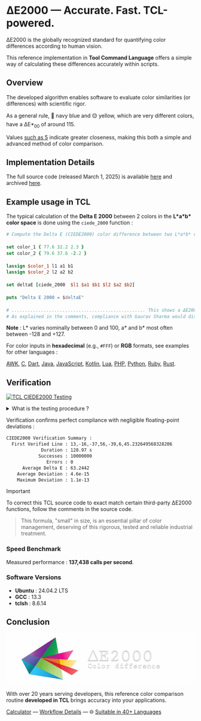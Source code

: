 # ΔE2000 — Accurate. Fast. TCL-powered.

ΔE2000 is the globally recognized standard for quantifying color differences according to human vision.

This reference implementation in **Tool Command Language** offers a simple way of calculating these differences accurately within scripts.

## Overview

The developed algorithm enables software to evaluate color similarities (or differences) with scientific rigor.

As a general rule, 🔵 navy blue and 🟡 yellow, which are very different colors, have a ΔE\*<sub>00</sub> of around 115.

Values [such as 5](https://michel-leonard.github.io/ciede2000-color-matching/de2000-rgb-pairs.html?seq=50&delta-e=5) indicate greater closeness, making this both a simple and advanced method of color comparison.

## Implementation Details

The full source code (released March 1, 2025) is available [here](../../ciede-2000.tcl#L6) and archived [here](https://web.archive.org/https://raw.githubusercontent.com/michel-leonard/ciede2000-color-matching/refs/heads/main/ciede-2000.tcl).

## Example usage in TCL

The typical calculation of the **Delta E 2000** between 2 colors in the **L\*a\*b\* color space** is done using the `ciede_2000` function :

```tcl
# Compute the Delta E (CIEDE2000) color difference between two L*a*b* colors in TCL

set color_1 { 77.6 32.2 2.3 }
set color_2 { 79.6 37.6 -2.2 }

lassign $color_1 l1 a1 b1
lassign $color_2 l2 a2 b2

set deltaE [ciede_2000  $l1 $a1 $b1 $l2 $a2 $b2]

puts "Delta E 2000 = $deltaE"

# .................................................. This shows a ΔE2000 of 3.6681680203
# As explained in the comments, compliance with Gaurav Sharma would display 3.6681547431
```

**Note** : L\* varies nominally between 0 and 100, a\* and b\* most often between -128 and +127.

For color inputs in **hexadecimal** (e.g., `#FFF`) or **RGB** formats, see examples for other languages :

[AWK](../awk#-flexibility), [C](../c#δe2000--accurate-fast-c-powered), [Dart](../dart#δe2000--accurate-fast-dart-powered), [Java](../java#δe2000--accurate-fast-java-powered), [JavaScript](../js#-flexibility), [Kotlin](../kt#δe2000--accurate-fast-kotlin-powered), [Lua](../lua#-flexibility), [PHP](../php#δe2000--accurate-fast-php-powered), [Python](../py#δe2000--accurate-fast-python-powered), [Ruby](../rb#δe2000--accurate-fast-ruby-powered), [Rust](../rs#δe2000--accurate-fast-rust-powered).

## Verification

[![TCL CIEDE2000 Testing](https://github.com/michel-leonard/ciede2000-color-matching/actions/workflows/test-tcl.yml/badge.svg)](https://github.com/michel-leonard/ciede2000-color-matching/actions/workflows/test-tcl.yml)

<details>
<summary>What is the testing procedure ?</summary>

The [ciede-2000-driver.c](../c/ciede-2000-driver.c) program generates color pairs, and checks the **CIE2000** color differences **measured by TCL**, like this :

1. `command -v tclsh > /dev/null || { sudo apt-get update && sudo apt-get install tcl ; }`
2. `command -v gcc > /dev/null || { sudo apt-get update && sudo apt-get install gcc ; }`
3. `gcc -std=c99 -Wall -pedantic -O2 -g tests/c/ciede-2000-driver.c -o ciede-2000-driver -lm`
4. `./ciede-2000-driver --generate 10000000 --output-file test-cases.csv`
5. `tclsh tests/tcl/ciede-2000-driver.tcl test-cases.csv | ./ciede-2000-driver`

Where the main files involved are [ciede-2000-driver.tcl](ciede-2000-driver.tcl#L91) for calculations and [test-tcl.yml](../../.github/workflows/test-tcl.yml) for automation.
</details>

Verification confirms perfect compliance with negligible floating-point deviations :

```
CIEDE2000 Verification Summary :
  First Verified Line : 13,-16,-37,56,-39,6,45.232649568328206
             Duration : 128.97 s
            Successes : 10000000
               Errors : 0
      Average Delta E : 63.2442
    Average Deviation : 4.6e-15
    Maximum Deviation : 1.1e-13
```

> [!IMPORTANT]
> To correct this TCL source code to exact match certain third-party ΔE2000 functions, follow the comments in the source code.

> This formula, "small" in size, is an essential pillar of color management, deserving of this rigorous, tested and reliable industrial treatment.

### Speed Benchmark

Measured performance : **137,438 calls per second**.

### Software Versions

- **Ubuntu** : 24.04.2 LTS
- **GCC** : 13.3
- **tclsh** : 8.6.14

## Conclusion

![The ΔE*00 equation is very effective at predicting perceived color differences](https://github.com/michel-leonard/ciede2000-color-matching/raw/main/docs/assets/images/logo.jpg)

With over 20 years serving developers, this reference color comparison routine **developed in TCL** brings accuracy into your applications.

[Calculator](https://michel-leonard.github.io/ciede2000-color-matching/lab-color-calculator.html?L1=26.7&a1=8.9&b1=-7&L2=28.4&a2=45.9&b2=36.6) — [Workflow Details](../../.github/workflows#workflow-details) — 🌐 [Suitable in 40+ Languages](../../#implementations)
